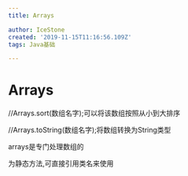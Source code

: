 ```yaml
---
title: Arrays

author: IceStone
created: '2019-11-15T11:16:56.109Z'
tags: Java基础

---
```


# Arrays

//Arrays.sort(数组名字);可以将该数组按照从小到大排序

//Arrays.toString(数组名字);将数组转换为String类型

 
 
arrays是专门处理数组的

为静态方法,可直接引用类名来使用

 
